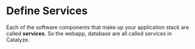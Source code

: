 # Define Services

Each of the software components that make up your application stack are called **services**. So the webapp, database are all called services in Catalyze.
